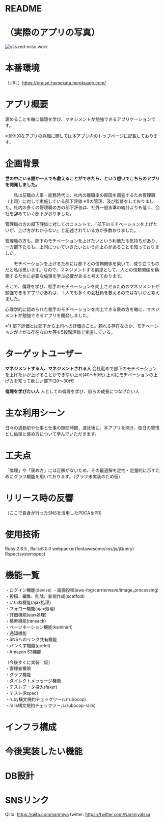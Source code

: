# README
# （実際のアプリの写真）
![sss.red-miso.work](https://user-images.githubusercontent.com/76093901/106721323-dd831a80-6647-11eb-9c99-e2eeb17346ad.png)

# 本番環境
（URL）https://praise-homekata.herokuapp.com/



# アプリ概要
褒めることを軸に倫理を学び、マネジメントが勉強できるアプリケーションです。

※具体的なアプリの詳細に関しては本アプリ内のトップページに記載しております。


# 企画背景
**世の中にいる誰か一人でも救えることができたら、という想いでこちらのアプリを開発しました。**

　　私は前職の人事・総務時代に、社内の離職率の原因を調査するため管理職（上司）に対して実施している部下評価 ※1)の管理、及び監督をしておりました。社内の多くの管理職の方の部下評価は、社外一般水準の統計よりも低く、会社を辞めていく部下がおりました。

管理職の方の部下評価に対してのコメントで、「部下のモチベーションを上げたいが、上げ方がわからない」と記述されている方が多数おりました。

管理職の方も、部下のモチベーションを上げたいという利他たる気持ちがあり、一方部下たちも、上司についていきたいという向上心があることを知っておりました。

　　モチベーションを上げるためには部下との信頼関係を築いて、成り立つものだと私は思います。なので、マネジメントする前提として、人との信頼関係を構築するために必要な倫理を学ぶ必要があると考えております。

そこで、倫理を学び、相手のモチベーションを向上させるためのマネジメントが勉強できるアプリがあれば、１人でも多くの会社員を救えるのではないかと考えました。

心理学的に認められた相手のモチベーションを向上できる褒め方を軸に、マネジメントが勉強できるアプリを開発しました。

※1) 部下評価とは部下から上司への評価のこと。頼れる存在なのか、モチベーションが上がる存在なのか等を5段階評価で実施している。


# ターゲットユーザー
**マネジメントする人、マネジメントされる人**
会社勤めで部下のモチベーションを上げたいが上げることができない上司(40〜50代)
上司にモチベーションの上げ方を知って欲しい部下(20〜30代)

**倫理を学びたい人**
人としての倫理を学び、自らの成長につなげたい人


# 主な利用シーン
日々の通勤前や仕事と仕事の隙間時間、退社後に、本アプリを開き、毎日の習慣とし倫理と褒め方について学んでいただきます。


# 工夫点
「倫理」や「褒め方」には正解がないため、その最適解を定性・定量的に示すためにグラフ機能を用いております。（グラフ未実装のため仮）

# リリース時の反響
（ここで自身が行ったSNSを活用したPDCAをPR)

# 使用技術
Ruby:2.6.5 , Rails:6.0.0
webpacker(fontawesome/css/js/jQuery)
Rspec(systemspec)


# 機能一覧
・ログイン機能(devise)
・画像投稿(aws-fog/carrierwave/image_processing)</br>
・投稿、編集、削除、新規作成(scaffold)</br>
・いいね機能(ajax処理)</br>
・フォロー機能(ajax処理)</br>
・評価機能(ajax処理)</br>
・検索機能(ransack)</br>
・ページネーション機能(kaminari)</br>
・通知機能</br>
・SNSへのリンク共有機能</br>
・パンくず機能(gretel)</br>
・Amazon S3機能</br>

（今後すぐに実装　仮）</br>
・管理者権限</br>
・グラフ機能</br>
・ダイレクトメッセージ機能</br>
・テストデータ投入(faker)</br>
・テスト(Rspec)</br>
・ruby構文規約チェックツール(rubocop)</br>
・rails構文規約チェックツール(rubocop-rails)</br>


# インフラ構成

# 今後実装したい機能

# DB設計

# SNSリンク
Qiita: https://qiita.com/narimiya
twitter: https://twitter.com/NarimiyaIssa
